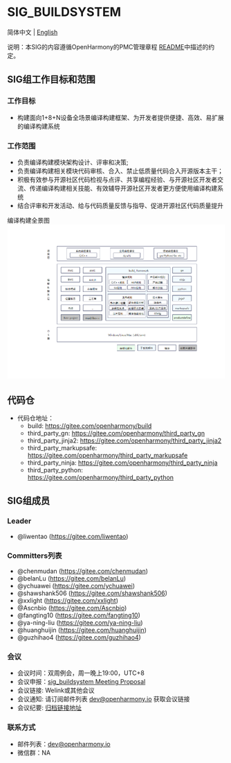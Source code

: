 # SIG_BUILDSYSTEM
简体中文 | [English](./sig_build_system.md)

说明：本SIG的内容遵循OpenHarmony的PMC管理章程 [README](/zh/pmc.md)中描述的约定。

## SIG组工作目标和范围

### 工作目标
- 构建面向1+8+N设备全场景编译构建框架、为开发者提供便捷、高效、易扩展的编译构建系统


### 工作范围
- 负责编译构建模块架构设计、评审和决策;
- 负责编译构建相关模块代码审核、合入、禁止低质量代码合入开源版本主干；
- 积极有效参与开源社区代码检视与点评、共享编程经验、与开源社区开发者交流、传递编译构建相关技能、有效辅导开源社区开发者更方便使用编译构建系统
- 结合评审和开发活动、给与代码质量反馈与指导、促进开源社区代码质量提升

编译构建全景图
![OpenHarmony编译构建全景图](figures/buildsystem-overview.png)

## 代码仓
- 代码仓地址：
  - build: https://gitee.com/openharmony/build
  - third_party_gn: https://gitee.com/openharmony/third_party_gn
  - third_party_jinja2: https://gitee.com/openharmony/third_party_jinja2
  - third_party_markupsafe: https://gitee.com/openharmony/third_party_markupsafe
  - third_party_ninja: https://gitee.com/openharmony/third_party_ninja
  - third_party_python: https://gitee.com/openharmony/third_party_python

## SIG组成员

### Leader
- @liwentao (https://gitee.com/liwentao)

### Committers列表
- @chenmudan (https://gitee.com/chenmudan)
- @belanLu (https://gitee.com/belanLu)
- @ychuawei (https://gitee.com/ychuawei)
- @shawshank506 (https://gitee.com/shawshank506)
- @xxlight (https://gitee.com/xxlight)
- @Ascnbio (https://gitee.com/Ascnbio)
- @fangting10 (https://gitee.com/fangting10)
- @ya-ning-liu (https://gitee.com/ya-ning-liu)
- @huanghuijin (https://gitee.com/huanghuijin)
- @guzhihao4 (https://gitee.com/guzhihao4)

### 会议
 - 会议时间：双周例会，周一晚上19:00，UTC+8
 - 会议申报：[sig_buildsystem Meeting Proposal](https://shimo.im/sheets/m8AZV1JgE2UQ1KAb/MODOC/)
 - 会议链接: Welink或其他会议
 - 会议通知: 请订阅邮件列表 dev@openharmony.io 获取会议链接
 - 会议纪要: [归档链接地址](https://gitee.com/openharmony-sig/sig-content)

### 联系方式

- 邮件列表：dev@openharmony.io
- 微信群：NA
